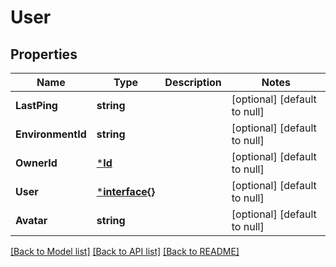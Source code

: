 # User

## Properties
Name | Type | Description | Notes
------------ | ------------- | ------------- | -------------
**LastPing** | **string** |  | [optional] [default to null]
**EnvironmentId** | **string** |  | [optional] [default to null]
**OwnerId** | [***Id**](Id.md) |  | [optional] [default to null]
**User** | [***interface{}**](interface{}.md) |  | [optional] [default to null]
**Avatar** | **string** |  | [optional] [default to null]

[[Back to Model list]](../README.md#documentation-for-models) [[Back to API list]](../README.md#documentation-for-api-endpoints) [[Back to README]](../README.md)


